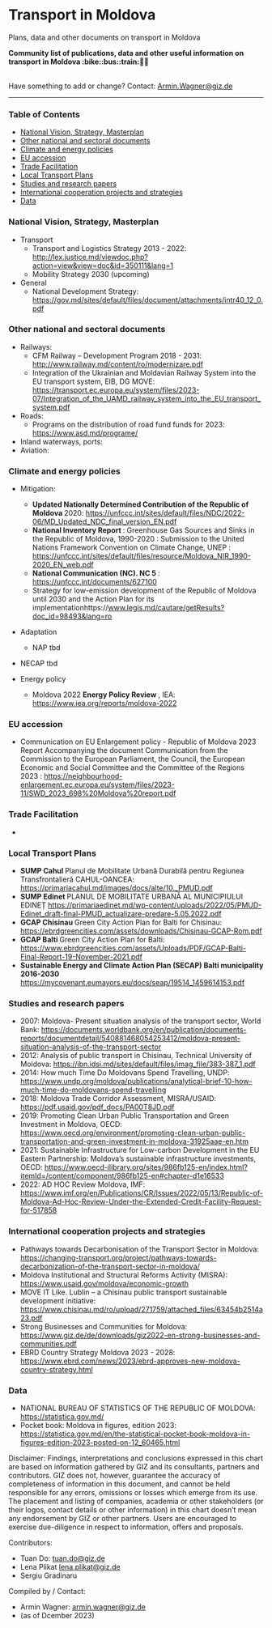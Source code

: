 # Transport in Moldova
Plans, data and other documents on transport in Moldova

<b> 
Community list of publications, data and other useful information on transport in Moldova :bike::bus::train:🌳🚊
</b><br><br>

Have something to add or change? Contact: Armin.Wagner@giz.de

------------------------------

### Table of Contents

- [National Vision, Strategy, Masterplan](#National-Vision-Strategy-Masterplan)
- [Other national and sectoral documents](#other-national-sectoral-documents) 
- [Climate and energy policies](#climate-energy-policies) 
- [EU accession](#eu-accession)
- [Trade Facilitation](#trade-facilitation)  
- [Local Transport Plans](#local-transport-plans) 
- [Studies and research papers](#studies-research) 
- [International cooperation projects and strategies](#International-cooperation) 
- [Data](#data) 

  
### National Vision, Strategy, Masterplan <a name="national-vision-strategy-masterplan"></a> 

- Transport
    - Transport and Logistics Strategy 2013 - 2022: http://lex.justice.md/viewdoc.php?action=view&view=doc&id=350111&lang=1
    - Mobility Strategy 2030 (upcoming)
- General
  - National Development Strategy: https://gov.md/sites/default/files/document/attachments/intr40_12_0.pdf

### Other national and sectoral documents <a name="other-national-sectoral-documents"></a> 

- Railways:
    - CFM Railway – Development Program 2018 - 2031: http://www.railway.md/content/ro/modernizare.pdf
    - Integration of the Ukrainian and Moldavian Railway System into the EU transport system, EIB, DG MOVE: https://transport.ec.europa.eu/system/files/2023-07/Integration_of_the_UAMD_railway_system_into_the_EU_transport_system.pdf
- Roads:
    - Programs on the distribution of road fund funds for 2023: https://www.asd.md/programe/
- Inland waterways, ports:
- Aviation:

### Climate and energy policies <a name="climate-energy-policies"></a> 

- Mitigation:
    - <b> Updated Nationally Determined Contribution of the Republic of Moldova </b> 2020: https://unfccc.int/sites/default/files/NDC/2022-06/MD_Updated_NDC_final_version_EN.pdf
    - <b> National Inventory Report </b> : Greenhouse Gas Sources and Sinks in the Republic of Moldova, 1990-2020 : Submission to the United Nations Framework Convention on Climate Change, UNEP : https://unfccc.int/sites/default/files/resource/Moldova_NIR_1990-2020_EN_web.pdf
    - <b> National Communication (NC). NC 5 </b> : https://unfccc.int/documents/627100
    - Strategy for low-emission development of the Republic of Moldova until 2030 and the Action Plan for its implementationhttps://www.legis.md/cautare/getResults?doc_id=98493&lang=ro
- Adaptation
    - NAP tbd

- NECAP tbd
- Energy policy
    - Moldova 2022 <b> Energy Policy Review </b>, IEA: https://www.iea.org/reports/moldova-2022  


### EU accession <a name="eu-accession"></a> 

- Communication on EU Enlargement policy - Republic of Moldova 2023 Report Accompanying the document Communication from the Commission to the European Parliament, the Council, the European Economic and Social Committee and the Committee of the Regions 2023 :  https://neighbourhood-enlargement.ec.europa.eu/system/files/2023-11/SWD_2023_698%20Moldova%20report.pdf

### Trade Facilitation <a name="trade-facilitation"></a> 


- 

### Local Transport Plans <a name="local-transport-plans"></a>  

- <b> SUMP Cahul </b> Planul de Mobilitate Urbană Durabilă pentru Regiunea Transfrontalieră CAHUL-OANCEA: https://primariacahul.md/images/docs/alte/10._PMUD.pdf 
- <b> SUMP Edinet </b> PLANUL DE MOBILITATE URBANĂ AL MUNICIPIULUI EDINEȚ https://primariaedinet.md/wp-content/uploads/2022/05/PMUD-Edinet_draft-final-PMUD_actualizare-predare-5.05.2022.pdf
- <b> GCAP Chisinau </b> Green City Action Plan for Balti for Chisinau: https://ebrdgreencities.com/assets/downloads/Chisinau-GCAP-Rom.pdf
- <b> GCAP Balti </b>  Green City Action Plan for Balti: https://www.ebrdgreencities.com/assets/Uploads/PDF/GCAP-Balti-Final-Report-19-November-2021.pdf
- <b> Sustainable Energy and Climate Action Plan (SECAP) Balti municipality 2016-2030 </b> https://mycovenant.eumayors.eu/docs/seap/19514_1459614153.pdf

### Studies and research papers <a name="studies-research"></a> 

- 2007: Moldova- Present situation analysis of the transport sector, World Bank: https://documents.worldbank.org/en/publication/documents-reports/documentdetail/540881468054253412/moldova-present-situation-analysis-of-the-transport-sector
- 2012: Analysis of public transport in Chisinau, Technical University of Moldova: https://ibn.idsi.md/sites/default/files/imag_file/383-387_1.pdf
- 2014: How much Time Do Moldovans Spend Travelling, UNDP: https://www.undp.org/moldova/publications/analytical-brief-10-how-much-time-do-moldovans-spend-travelling
- 2018: Moldova Trade Corridor Assessment, MISRA/USAID: https://pdf.usaid.gov/pdf_docs/PA00T8JD.pdf
- 2019: Promoting Clean Urban Public Transportation and Green Investment in Moldova, OECD: https://www.oecd.org/environment/promoting-clean-urban-public-transportation-and-green-investment-in-moldova-31925aae-en.htm
- 2021: Sustainable Infrastructure for Low-carbon Development in the EU Eastern Partnership: Moldova’s sustainable infrastructure investments, OECD: https://www.oecd-ilibrary.org/sites/986fb125-en/index.html?itemId=/content/component/986fb125-en#chapter-d1e16533 
- 2022: AD HOC Review Moldova, IMF: https://www.imf.org/en/Publications/CR/Issues/2022/05/13/Republic-of-Moldova-Ad-Hoc-Review-Under-the-Extended-Credit-Facility-Request-for-517858

### International cooperation projects and strategies <a name="international-cooperation"></a> 

- Pathways towards Decarbonisation of the Transport Sector in Moldova: https://changing-transport.org/project/pathways-towards-decarbonization-of-the-transport-sector-in-moldova/
- Moldova Institutional and Structural Reforms Activity (MISRA): https://www.usaid.gov/moldova/economic-growth
- MOVE IT Like. Lublin – a Chisinau public transport sustainable development initiative: https://www.chisinau.md/ro/upload/271759/attached_files/63454b2514a23.pdf
- Strong Businesses and Communities for Moldova: https://www.giz.de/de/downloads/giz2022-en-strong-businesses-and-communities.pdf
- EBRD Country Strategy Moldova 2023 - 2028: https://www.ebrd.com/news/2023/ebrd-approves-new-moldova-country-strategy.html

### Data <a name="data"></a>

- NATIONAL BUREAU OF STATISTICS OF THE REPUBLIC OF MOLDOVA: https://statistica.gov.md/
- Pocket book: Moldova in figures, edition 2023: https://statistica.gov.md/en/the-statistical-pocket-book-moldova-in-figures-edition-2023-posted-on-12_60465.html


Disclaimer: Findings, interpretations and conclusions expressed in this chart are based on information gathered by GIZ and its consultants, partners and contributors. GIZ does not, however, guarantee the accuracy of completeness of information in this document, and cannot be held responsible for any errors, omissions or losses which emerge from its use. The placement and listing of companies, academia or other stakeholders (or their logos, contact details or other information) in this chart doesn’t mean any endorsement by GIZ or other partners. Users are encouraged to exercise due-diligence in respect to information, offers and proposals.


Contributors:
- Tuan Do: tuan.do@giz.de
- Lena Plikat lena.plikat@giz.de
- Sergiu Gradinaru

Compiled by / Contact:
- Armin Wagner: armin.wagner@giz.de
- (as of Dcember 2023)
